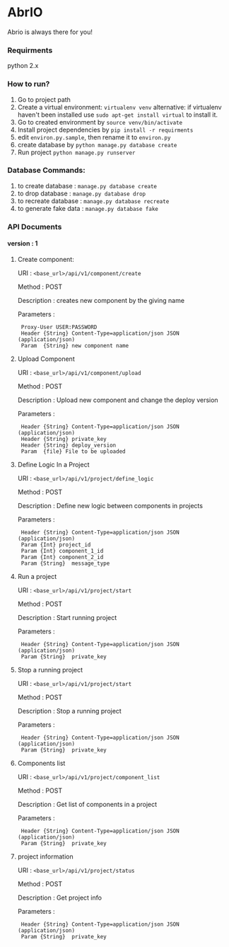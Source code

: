 # AbrIO
Abrio is always there for you!

### Requirments
python 2.x

### How to run?
1. Go to project path
2. Create a virtual environment: `virtualenv venv`
alternative: if virtualenv haven't been installed use `sudo apt-get install virtual` to install it.
3. Go to created environment by `source venv/bin/activate`
4. Install project dependencies by `pip install -r requirments`
5. edit `environ.py.sample`, then rename it to `environ.py`
6. create database by `python manage.py database create`
7. Run project `python manage.py runserver`

### Database Commands:
1. to create database : `manage.py database create`
2. to drop database : `manage.py database drop`
3. to recreate database : `manage.py database recreate`
3. to generate fake data  : `manage.py database fake`

### API Documents
####  version : 1
1. Create component:

    URI : `<base_url>/api/v1/component/create`
    
    Method : POST
    
    Description : creates new component by the giving name
    
    Parameters :

        Proxy-User USER:PASSWORD
	    Header {String} Content-Type=application/json JSON (application/json)
	    Param  {String} new component name

2. Upload Component

    URI : `<base_url>/api/v1/component/upload`

    Method : POST

    Description : Upload new component and change the deploy version

    Parameters :
    
	    Header {String} Content-Type=application/json JSON (application/json)
	    Header {String}	private_key
	    Header {String}	deploy_version
	    Param  {file} File to be uploaded

3. Define Logic In a Project

    URI : `<base_url>/api/v1/project/define_logic`

    Method : POST

    Description : Define new logic between components in projects

    Parameters :
    
	    Header {String} Content-Type=application/json JSON (application/json)
		Param {Int}	project_id
	    Param {Int}	component_1_id
	    Param {Int}	component_2_id
		Param {String}	message_type

4. Run a project

    URI : `<base_url>/api/v1/project/start`

    Method : POST

    Description : Start running  project

    Parameters :
    
	    Header {String} Content-Type=application/json JSON (application/json)
		Param {String}	private_key

5. Stop a running project

    URI : `<base_url>/api/v1/project/start`

    Method : POST

    Description : Stop a running  project

    Parameters :
    
	    Header {String} Content-Type=application/json JSON (application/json)
		Param {String}	private_key
		
6. Components list

    URI : `<base_url>/api/v1/project/component_list`

    Method : POST

    Description : Get list of components in a project

    Parameters :
    
	    Header {String} Content-Type=application/json JSON (application/json)
	    Param {String}	private_key

7. project information

    URI : `<base_url>/api/v1/project/status`

    Method : POST

    Description : Get project info

    Parameters :
        
        Header {String} Content-Type=application/json JSON (application/json)
	    Param {String}	private_key